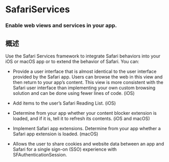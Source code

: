 # SafariServices
### Enable web views and services in your app.
## 概述
Use the Safari Services framework to integrate Safari behaviors into your iOS or macOS app or to extend the behavior of Safari. You can:

- Provide a user interface that is almost identical to the user interface provided by the Safari app. Users can browse the web in this view and then return to your app’s content. This view is more consistent with the Safari user interface than implementing your own custom browsing solution and can be done using fewer lines of code. (iOS)

- Add items to the user’s Safari Reading List. (iOS)

- Determine from your app whether your content blocker extension is loaded, and if it is, tell it to refresh its contents. (iOS and macOS)

- Implement Safari app extensions. Determine from your app whether a Safari app extension is loaded. (macOS)

- Allows the user to share cookies and website data between an app and Safari for a single sign-on (SSO) experience with SFAuthenticationSession.
